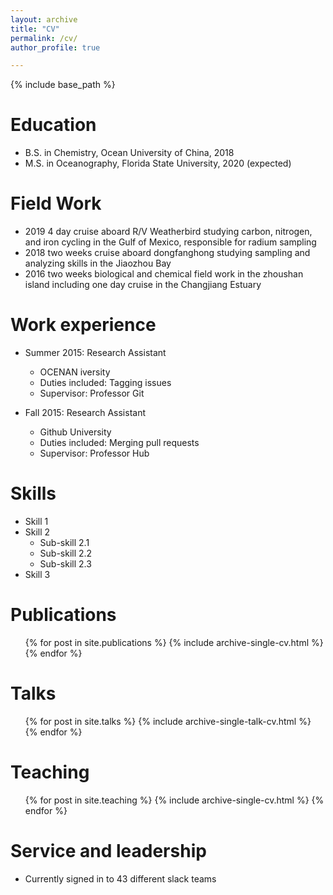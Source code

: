 ```yaml
---
layout: archive
title: "CV"
permalink: /cv/
author_profile: true

---
```


{% include base_path %}

Education
======
* B.S. in Chemistry, Ocean University of China, 2018
* M.S. in Oceanography, Florida State University, 2020 (expected)

Field Work
======
* 2019 4 day cruise aboard R/V Weatherbird studying carbon, nitrogen, and iron cycling in the Gulf of Mexico, responsible for radium sampling
* 2018 two weeks cruise aboard dongfanghong studying sampling and analyzing skills in the Jiaozhou Bay
* 2016 two weeks biological and chemical field work in the zhoushan island including one day cruise in the Changjiang Estuary 

Work experience
======
* Summer 2015: Research Assistant
  * OCENAN iversity
  * Duties included: Tagging issues
  * Supervisor: Professor Git

* Fall 2015: Research Assistant
  * Github University
  * Duties included: Merging pull requests
  * Supervisor: Professor Hub
  
Skills
======
* Skill 1
* Skill 2
  * Sub-skill 2.1
  * Sub-skill 2.2
  * Sub-skill 2.3
* Skill 3

Publications
======
  <ul>{% for post in site.publications %}
    {% include archive-single-cv.html %}
  {% endfor %}</ul>
  
Talks
======
  <ul>{% for post in site.talks %}
    {% include archive-single-talk-cv.html %}
  {% endfor %}</ul>
  
Teaching
======
  <ul>{% for post in site.teaching %}
    {% include archive-single-cv.html %}
  {% endfor %}</ul>
  
Service and leadership
======
* Currently signed in to 43 different slack teams
